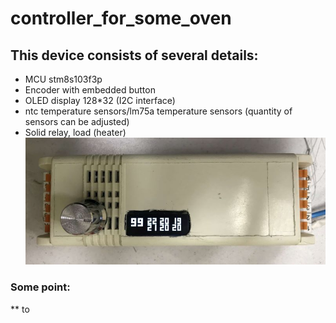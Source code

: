 # controller_for_some_oven
## This device consists of several details:
* MCU stm8s103f3p
* Encoder with embedded button
* OLED display 128*32 (I2C interface)
* ntc temperature sensors/lm75a temperature sensors (quantity of sensors can be adjusted)
* Solid relay, load (heater)
![appearance](https://github.com/AlGol86/controller_for_some_oven/blob/main/pic/Prototype.jpg)
### Some point:
** to
